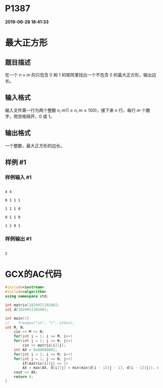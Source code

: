 
# P1387

**2019-06-28 18:41:33**
    
# 最大正方形

## 题目描述

在一个 $n\times m$ 的只包含 $0$ 和 $1$ 的矩阵里找出一个不包含 $0$ 的最大正方形，输出边长。

## 输入格式

输入文件第一行为两个整数 $n,m(1\leq n,m\leq 100)$，接下来 $n$ 行，每行 $m$ 个数字，用空格隔开，$0$ 或 $1$。

## 输出格式

一个整数，最大正方形的边长。

## 样例 #1

### 样例输入 #1

```
4 4
0 1 1 1
1 1 1 0
0 1 1 0
1 1 0 1
```

### 样例输出 #1

```
2
```

# GCX的AC代码
```cpp
#include<iostream>
#include<algorithm>
using namespace std;

int matrix[10240][10240];
int d[10240][10240];

int main(){
//    freopen("in", "r", stdin);
int M, N;
    cin >> M >> N;
    for(int i = 1; i <= M; i++)
	for(int j = 1; j <= N; j++)
	    cin >> matrix[i][j];
    int AX = 0x80000001;
    for(int i = 1; i <= M; i++)
	for(int j = 1; j <= N; j++)
	    if(matrix[i][j] == 1)
		AX = max(AX, d[i][j] = min(min(d[i - 1][j - 1], d[i - 1][j]), d[i][j - 1]) + 1);
    cout << AX;
    return 0;
}

```

